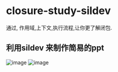 # closure-study-sildev
通过, 作用域,上下文,执行流程,让你更了解闭包.

## 利用sildev 来制作简易的ppt
![image](https://user-images.githubusercontent.com/56060671/178405438-ee37c768-4500-4970-b692-e9f50c44323c.png)
![image](https://user-images.githubusercontent.com/56060671/178405553-ff0cfce3-8743-49b6-b986-70e202592cc3.png)
